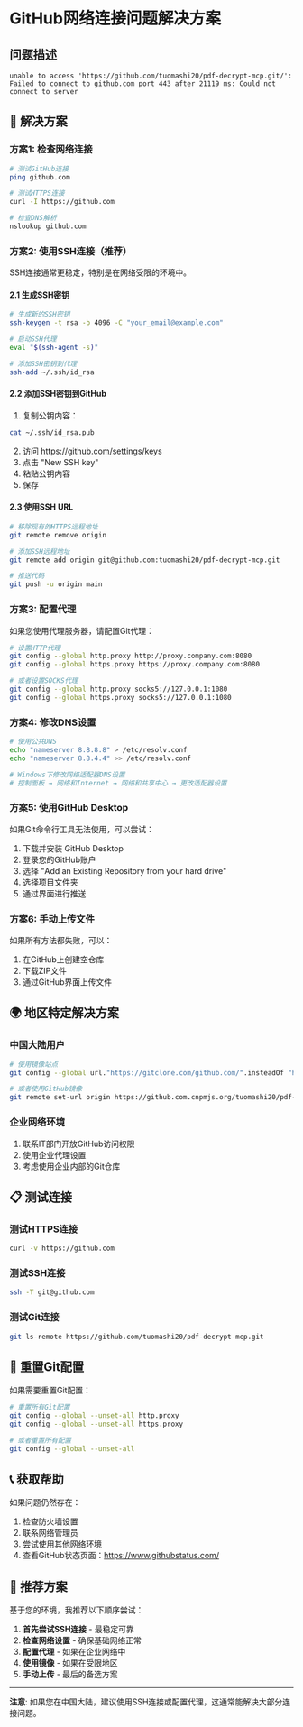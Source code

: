 # GitHub网络连接问题解决方案

## 问题描述
```
unable to access 'https://github.com/tuomashi20/pdf-decrypt-mcp.git/': Failed to connect to github.com port 443 after 21119 ms: Could not connect to server
```

## 🔧 解决方案

### 方案1: 检查网络连接
```bash
# 测试GitHub连接
ping github.com

# 测试HTTPS连接
curl -I https://github.com

# 检查DNS解析
nslookup github.com
```

### 方案2: 使用SSH连接（推荐）
SSH连接通常更稳定，特别是在网络受限的环境中。

#### 2.1 生成SSH密钥
```bash
# 生成新的SSH密钥
ssh-keygen -t rsa -b 4096 -C "your_email@example.com"

# 启动SSH代理
eval "$(ssh-agent -s)"

# 添加SSH密钥到代理
ssh-add ~/.ssh/id_rsa
```

#### 2.2 添加SSH密钥到GitHub
1. 复制公钥内容：
```bash
cat ~/.ssh/id_rsa.pub
```

2. 访问 https://github.com/settings/keys
3. 点击 "New SSH key"
4. 粘贴公钥内容
5. 保存

#### 2.3 使用SSH URL
```bash
# 移除现有的HTTPS远程地址
git remote remove origin

# 添加SSH远程地址
git remote add origin git@github.com:tuomashi20/pdf-decrypt-mcp.git

# 推送代码
git push -u origin main
```

### 方案3: 配置代理
如果您使用代理服务器，请配置Git代理：

```bash
# 设置HTTP代理
git config --global http.proxy http://proxy.company.com:8080
git config --global https.proxy https://proxy.company.com:8080

# 或者设置SOCKS代理
git config --global http.proxy socks5://127.0.0.1:1080
git config --global https.proxy socks5://127.0.0.1:1080
```

### 方案4: 修改DNS设置
```bash
# 使用公共DNS
echo "nameserver 8.8.8.8" > /etc/resolv.conf
echo "nameserver 8.8.4.4" >> /etc/resolv.conf

# Windows下修改网络适配器DNS设置
# 控制面板 → 网络和Internet → 网络和共享中心 → 更改适配器设置
```

### 方案5: 使用GitHub Desktop
如果Git命令行工具无法使用，可以尝试：
1. 下载并安装 GitHub Desktop
2. 登录您的GitHub账户
3. 选择 "Add an Existing Repository from your hard drive"
4. 选择项目文件夹
5. 通过界面进行推送

### 方案6: 手动上传文件
如果所有方法都失败，可以：
1. 在GitHub上创建空仓库
2. 下载ZIP文件
3. 通过GitHub界面上传文件

## 🌍 地区特定解决方案

### 中国大陆用户
```bash
# 使用镜像站点
git config --global url."https://gitclone.com/github.com/".insteadOf "https://github.com/"

# 或者使用GitHub镜像
git remote set-url origin https://github.com.cnpmjs.org/tuomashi20/pdf-decrypt-mcp.git
```

### 企业网络环境
1. 联系IT部门开放GitHub访问权限
2. 使用企业代理设置
3. 考虑使用企业内部的Git仓库

## 📋 测试连接

### 测试HTTPS连接
```bash
curl -v https://github.com
```

### 测试SSH连接
```bash
ssh -T git@github.com
```

### 测试Git连接
```bash
git ls-remote https://github.com/tuomashi20/pdf-decrypt-mcp.git
```

## 🔄 重置Git配置

如果需要重置Git配置：
```bash
# 重置所有Git配置
git config --global --unset-all http.proxy
git config --global --unset-all https.proxy

# 或者重置所有配置
git config --global --unset-all
```

## 📞 获取帮助

如果问题仍然存在：
1. 检查防火墙设置
2. 联系网络管理员
3. 尝试使用其他网络环境
4. 查看GitHub状态页面：https://www.githubstatus.com/

## 🎯 推荐方案

基于您的环境，我推荐以下顺序尝试：

1. **首先尝试SSH连接** - 最稳定可靠
2. **检查网络设置** - 确保基础网络正常
3. **配置代理** - 如果在企业网络中
4. **使用镜像** - 如果在受限地区
5. **手动上传** - 最后的备选方案

---

**注意**: 如果您在中国大陆，建议使用SSH连接或配置代理，这通常能解决大部分连接问题。